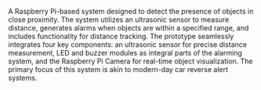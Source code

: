 A Raspberry Pi-based system designed to detect the presence of objects in close proximity. The system utilizes an ultrasonic sensor to measure distance, generates alarms when objects are within a specified range, and includes functionality for distance tracking. The prototype seamlessly integrates four key components: an ultrasonic sensor for precise distance measurement, LED and buzzer modules as integral parts of the alarming system, and the Raspberry Pi Camera for real-time object visualization. The primary focus of this system is akin to modern-day car reverse alert systems.
